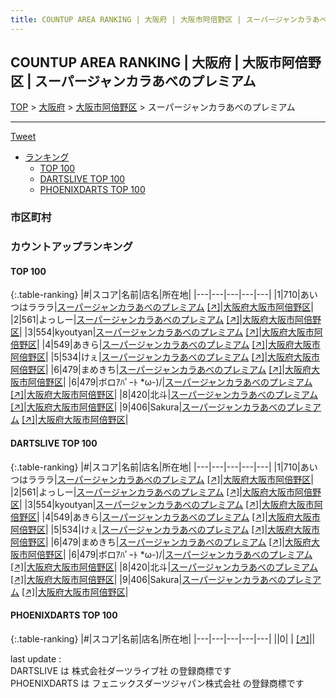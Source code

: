 ```yaml
---
title: COUNTUP AREA RANKING | 大阪府 | 大阪市阿倍野区 | スーパージャンカラあべのプレミアム
---
```

## COUNTUP AREA RANKING | 大阪府 | 大阪市阿倍野区 | スーパージャンカラあべのプレミアム

[TOP](/darts/rank/) > [大阪府](/darts/rank/大阪府/) > [大阪市阿倍野区](/darts/rank/大阪府/大阪市阿倍野区/) > スーパージャンカラあべのプレミアム

___

<a href="https://twitter.com/share?ref_src=twsrc%5Etfw" data-text="COUNTUP AREA RANKING | 大阪府大阪市阿倍野区スーパージャンカラあべのプレミアム" class="twitter-share-button" data-hashtags="DARTSLIVE,PHOENIXDARTS,darts,ダーツ" data-show-count="false">Tweet</a>

* [ランキング](#カウントアップランキング)
    * [TOP 100](#top-100)
    * [DARTSLIVE TOP 100](#dartslive-top-100)
    * [PHOENIXDARTS TOP 100](#phoenixdarts-top-100)

### 市区町村

<ul>

</ul>

### カウントアップランキング

#### TOP 100



{:.table-ranking}
|#|スコア|名前|店名|所在地|
|---|---|---|---|---|
|1|710|<span class="rank-name-dl">あいつはラララ</span>|<a href="/darts/rank/shops/3d84fc9380dd7a7158d385ea46352d8f.html">スーパージャンカラあべのプレミアム</a> <a href="https://search.dartslive.com/jp/shop/3d84fc9380dd7a7158d385ea46352d8f">[↗]</a>|<a href="/darts/rank/大阪府/大阪市阿倍野区">大阪府大阪市阿倍野区</a>|
|2|561|<span class="rank-name-dl">よっしー</span>|<a href="/darts/rank/shops/3d84fc9380dd7a7158d385ea46352d8f.html">スーパージャンカラあべのプレミアム</a> <a href="https://search.dartslive.com/jp/shop/3d84fc9380dd7a7158d385ea46352d8f">[↗]</a>|<a href="/darts/rank/大阪府/大阪市阿倍野区">大阪府大阪市阿倍野区</a>|
|3|554|<span class="rank-name-dl">kyoutyan</span>|<a href="/darts/rank/shops/3d84fc9380dd7a7158d385ea46352d8f.html">スーパージャンカラあべのプレミアム</a> <a href="https://search.dartslive.com/jp/shop/3d84fc9380dd7a7158d385ea46352d8f">[↗]</a>|<a href="/darts/rank/大阪府/大阪市阿倍野区">大阪府大阪市阿倍野区</a>|
|4|549|<span class="rank-name-dl">あきら</span>|<a href="/darts/rank/shops/3d84fc9380dd7a7158d385ea46352d8f.html">スーパージャンカラあべのプレミアム</a> <a href="https://search.dartslive.com/jp/shop/3d84fc9380dd7a7158d385ea46352d8f">[↗]</a>|<a href="/darts/rank/大阪府/大阪市阿倍野区">大阪府大阪市阿倍野区</a>|
|5|534|<span class="rank-name-dl">けぇ</span>|<a href="/darts/rank/shops/3d84fc9380dd7a7158d385ea46352d8f.html">スーパージャンカラあべのプレミアム</a> <a href="https://search.dartslive.com/jp/shop/3d84fc9380dd7a7158d385ea46352d8f">[↗]</a>|<a href="/darts/rank/大阪府/大阪市阿倍野区">大阪府大阪市阿倍野区</a>|
|6|479|<span class="rank-name-dl">まめきち</span>|<a href="/darts/rank/shops/3d84fc9380dd7a7158d385ea46352d8f.html">スーパージャンカラあべのプレミアム</a> <a href="https://search.dartslive.com/jp/shop/3d84fc9380dd7a7158d385ea46352d8f">[↗]</a>|<a href="/darts/rank/大阪府/大阪市阿倍野区">大阪府大阪市阿倍野区</a>|
|6|479|<span class="rank-name-dl">ボロｱﾊﾟｰﾄ *ω-)/</span>|<a href="/darts/rank/shops/3d84fc9380dd7a7158d385ea46352d8f.html">スーパージャンカラあべのプレミアム</a> <a href="https://search.dartslive.com/jp/shop/3d84fc9380dd7a7158d385ea46352d8f">[↗]</a>|<a href="/darts/rank/大阪府/大阪市阿倍野区">大阪府大阪市阿倍野区</a>|
|8|420|<span class="rank-name-dl">北斗</span>|<a href="/darts/rank/shops/3d84fc9380dd7a7158d385ea46352d8f.html">スーパージャンカラあべのプレミアム</a> <a href="https://search.dartslive.com/jp/shop/3d84fc9380dd7a7158d385ea46352d8f">[↗]</a>|<a href="/darts/rank/大阪府/大阪市阿倍野区">大阪府大阪市阿倍野区</a>|
|9|406|<span class="rank-name-dl">Sakura</span>|<a href="/darts/rank/shops/3d84fc9380dd7a7158d385ea46352d8f.html">スーパージャンカラあべのプレミアム</a> <a href="https://search.dartslive.com/jp/shop/3d84fc9380dd7a7158d385ea46352d8f">[↗]</a>|<a href="/darts/rank/大阪府/大阪市阿倍野区">大阪府大阪市阿倍野区</a>|


#### DARTSLIVE TOP 100



{:.table-ranking}
|#|スコア|名前|店名|所在地|
|---|---|---|---|---|
|1|710|<span class="rank-name-dl">あいつはラララ</span>|<a href="/darts/rank/shops/3d84fc9380dd7a7158d385ea46352d8f.html">スーパージャンカラあべのプレミアム</a> <a href="https://search.dartslive.com/jp/shop/3d84fc9380dd7a7158d385ea46352d8f">[↗]</a>|<a href="/darts/rank/大阪府/大阪市阿倍野区">大阪府大阪市阿倍野区</a>|
|2|561|<span class="rank-name-dl">よっしー</span>|<a href="/darts/rank/shops/3d84fc9380dd7a7158d385ea46352d8f.html">スーパージャンカラあべのプレミアム</a> <a href="https://search.dartslive.com/jp/shop/3d84fc9380dd7a7158d385ea46352d8f">[↗]</a>|<a href="/darts/rank/大阪府/大阪市阿倍野区">大阪府大阪市阿倍野区</a>|
|3|554|<span class="rank-name-dl">kyoutyan</span>|<a href="/darts/rank/shops/3d84fc9380dd7a7158d385ea46352d8f.html">スーパージャンカラあべのプレミアム</a> <a href="https://search.dartslive.com/jp/shop/3d84fc9380dd7a7158d385ea46352d8f">[↗]</a>|<a href="/darts/rank/大阪府/大阪市阿倍野区">大阪府大阪市阿倍野区</a>|
|4|549|<span class="rank-name-dl">あきら</span>|<a href="/darts/rank/shops/3d84fc9380dd7a7158d385ea46352d8f.html">スーパージャンカラあべのプレミアム</a> <a href="https://search.dartslive.com/jp/shop/3d84fc9380dd7a7158d385ea46352d8f">[↗]</a>|<a href="/darts/rank/大阪府/大阪市阿倍野区">大阪府大阪市阿倍野区</a>|
|5|534|<span class="rank-name-dl">けぇ</span>|<a href="/darts/rank/shops/3d84fc9380dd7a7158d385ea46352d8f.html">スーパージャンカラあべのプレミアム</a> <a href="https://search.dartslive.com/jp/shop/3d84fc9380dd7a7158d385ea46352d8f">[↗]</a>|<a href="/darts/rank/大阪府/大阪市阿倍野区">大阪府大阪市阿倍野区</a>|
|6|479|<span class="rank-name-dl">まめきち</span>|<a href="/darts/rank/shops/3d84fc9380dd7a7158d385ea46352d8f.html">スーパージャンカラあべのプレミアム</a> <a href="https://search.dartslive.com/jp/shop/3d84fc9380dd7a7158d385ea46352d8f">[↗]</a>|<a href="/darts/rank/大阪府/大阪市阿倍野区">大阪府大阪市阿倍野区</a>|
|6|479|<span class="rank-name-dl">ボロｱﾊﾟｰﾄ *ω-)/</span>|<a href="/darts/rank/shops/3d84fc9380dd7a7158d385ea46352d8f.html">スーパージャンカラあべのプレミアム</a> <a href="https://search.dartslive.com/jp/shop/3d84fc9380dd7a7158d385ea46352d8f">[↗]</a>|<a href="/darts/rank/大阪府/大阪市阿倍野区">大阪府大阪市阿倍野区</a>|
|8|420|<span class="rank-name-dl">北斗</span>|<a href="/darts/rank/shops/3d84fc9380dd7a7158d385ea46352d8f.html">スーパージャンカラあべのプレミアム</a> <a href="https://search.dartslive.com/jp/shop/3d84fc9380dd7a7158d385ea46352d8f">[↗]</a>|<a href="/darts/rank/大阪府/大阪市阿倍野区">大阪府大阪市阿倍野区</a>|
|9|406|<span class="rank-name-dl">Sakura</span>|<a href="/darts/rank/shops/3d84fc9380dd7a7158d385ea46352d8f.html">スーパージャンカラあべのプレミアム</a> <a href="https://search.dartslive.com/jp/shop/3d84fc9380dd7a7158d385ea46352d8f">[↗]</a>|<a href="/darts/rank/大阪府/大阪市阿倍野区">大阪府大阪市阿倍野区</a>|


#### PHOENIXDARTS TOP 100



{:.table-ranking}
|#|スコア|名前|店名|所在地|
|---|---|---|---|---|
||0|<span class="rank-name-dl"> </span>|<a href="/darts/rank/shops/.html"></a> <a href="">[↗]</a>|<a href="/darts/rank//"></a>|


<div class="footer border-top border-gray-light mt-5 pt-3 text-right text-gray">
    last update : <span style="font-weight: italic" id="foot_last_modified"></span><br />
    DARTSLIVE は 株式会社ダーツライブ社 の登録商標です<br />
    PHOENIXDARTS は フェニックスダーツジャパン株式会社 の登録商標です<br />
</div>

<script src="https://cdnjs.cloudflare.com/ajax/libs/jquery.tablesorter/2.31.3/js/jquery.tablesorter.min.js" integrity="sha512-qzgd5cYSZcosqpzpn7zF2ZId8f/8CHmFKZ8j7mU4OUXTNRd5g+ZHBPsgKEwoqxCtdQvExE5LprwwPAgoicguNg==" crossorigin="anonymous" referrerpolicy="no-referrer"></script>
<link rel="stylesheet" href="https://cdnjs.cloudflare.com/ajax/libs/jquery.tablesorter/2.31.3/css/theme.default.min.css" integrity="sha512-wghhOJkjQX0Lh3NSWvNKeZ0ZpNn+SPVXX1Qyc9OCaogADktxrBiBdKGDoqVUOyhStvMBmJQ8ZdMHiR3wuEq8+w==" crossorigin="anonymous" referrerpolicy="no-referrer" />
<script>
$(function() {
    $(".table-ranking").tablesorter({sortList:[[0, 0]]});
    $("#foot_last_modified").text(formatDate(new Date(document.lastModified), 'yyyy-MM-dd HH:mm:ss'));
});
</script>

<script async src="https://platform.twitter.com/widgets.js" charset="utf-8"></script>